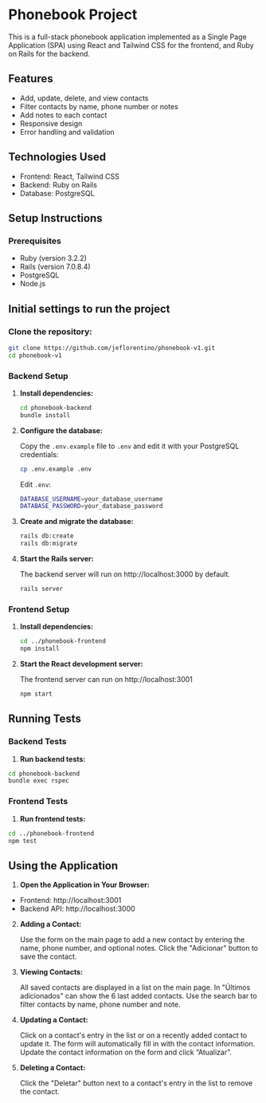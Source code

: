 # Phonebook Project

This is a full-stack phonebook application implemented as a Single Page Application (SPA) using React and Tailwind CSS for the frontend, and Ruby on Rails for the backend.

## Features

- Add, update, delete, and view contacts
- Filter contacts by name, phone number or notes
- Add notes to each contact
- Responsive design
- Error handling and validation

## Technologies Used

- Frontend: React, Tailwind CSS
- Backend: Ruby on Rails
- Database: PostgreSQL

## Setup Instructions

### Prerequisites

- Ruby (version 3.2.2)
- Rails (version 7.0.8.4)
- PostgreSQL
- Node.js

## Initial settings to run the project

### Clone the repository:

   ```bash
   git clone https://github.com/jeflorentino/phonebook-v1.git
   cd phonebook-v1
   ```

### Backend Setup

1. **Install dependencies:**

   ```bash
   cd phonebook-backend
   bundle install
   ```

2. **Configure the database:**

    Copy the `.env.example` file to `.env` and edit it with your PostgreSQL credentials:

    ```bash
    cp .env.example .env
    ```

    Edit `.env`:

    ```bash
    DATABASE_USERNAME=your_database_username
    DATABASE_PASSWORD=your_database_password
    ```

3. **Create and migrate the database:**

    ```bash
    rails db:create
    rails db:migrate
    ```

4. **Start the Rails server:**

    The backend server will run on http://localhost:3000 by default.

    ```bash
    rails server
    ```

### Frontend Setup

1. **Install dependencies:**

   ```bash
   cd ../phonebook-frontend
   npm install
   ```

2. **Start the React development server:**

    The frontend server can run on http://localhost:3001

    ```bash
    npm start
    ```

## Running Tests

### Backend Tests

1. **Run backend tests:**

```bash
cd phonebook-backend
bundle exec rspec
```

### Frontend Tests

1. **Run frontend tests:**

```bash
cd ../phonebook-frontend
npm test
```


## Using the Application

1. **Open the Application in Your Browser:**

- Frontend: http://localhost:3001
- Backend API: http://localhost:3000


2. **Adding a Contact:**

    Use the form on the main page to add a new contact by entering the name, phone number, and optional notes.
Click the "Adicionar" button to save the contact.

3. **Viewing Contacts:**

    All saved contacts are displayed in a list on the main page. In "Últimos adicionados" can show the 6 last added contacts. Use the search bar to filter contacts by name, phone number and note. 

4. **Updating a Contact:**

    Click on a contact's entry in the list or on a recently added contact to update it. The form will automatically fill in with the contact information.
Update the contact information on the form and click “Atualizar”.

5. **Deleting a Contact:**

    Click the "Deletar" button next to a contact's entry in the list to remove the contact.

